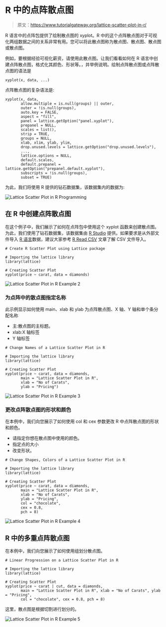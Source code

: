 # R 中的点阵散点图

> 原文：<https://www.tutorialgateway.org/lattice-scatter-plot-in-r/>

R 语言中的点阵包提供了绘制散点图的 xyplot。R 中的这个点阵散点图对于可视化两组数据之间的关系非常有用。您可以将此散点图称为散点图、散点图、散点图或散点图。

例如，要根据经验可视化薪资，请使用此散点图。让我们看看如何在 R 语言中创建点阵散点图，格式化其颜色、形状等。，并举例说明。绘制点阵散点图或点阵散点图的语法是

```
xyplot(x, data, ...)
```

点阵散点图的复杂语法是:

```
xyplot(x, data,
       allow.multiple = is.null(groups) || outer,
       outer = !is.null(groups),
       auto.key = FALSE,
       aspect = "fill",
       panel = lattice.getOption("panel.xyplot"),
       prepanel = NULL,
       scales = list(),
       strip = TRUE,
       groups = NULL,
       xlab, xlim, ylab, ylim,
       drop.unused.levels = lattice.getOption("drop.unused.levels"),
       ...,
       lattice.options = NULL,
       default.scales,
       default.prepanel = lattice.getOption("prepanel.default.xyplot"),
       subscripts = !is.null(groups),
       subset = TRUE)
```

为此，我们将使用 R 提供的钻石数据集，该数据集内的数据为:

![Lattice Scatter Plot in R Programming](img/d17d22e5c0af80248dc946c8a3e98cf0.png)

## 在 R 中创建点阵散点图

在这个例子中，我们展示了如何在点阵包中使用这个 xyplot 函数来创建散点图。为此，我们使用了钻石数据集，该数据集由 [R Studio](https://www.tutorialgateway.org/download-r-studio-and-install/) 提供。如果要求是从外部文件导入 [R 语言](https://www.tutorialgateway.org/r-programming/)数据，建议大家参考 [R Read CSV](https://www.tutorialgateway.org/r-read-csv-function/) 文章了解 CSV 文件导入。

```
# Create R Scatter Plot using Lattice package

# Importing the lattice library
library(lattice)

# Creating Scatter Plot
xyplot(price ~ carat, data = diamonds)
```

![Lattice Scatter Plot in R Example 2](img/3c1d57ca3f85196f0340c2c38c60c3d4.png)

### 为点阵中的散点图指定名称

此示例显示如何使用 main、xlab 和 ylab 为点阵散点图、X 轴、Y 轴和单个条分配名称

*   主:散点图的主标题。
*   xlab:X 轴标签
*   Y 轴标签

```
# Change Names of a Lattice Scatter Plot in R

# Importing the lattice library
library(lattice)

# Creating Scatter Plot
xyplot(price ~ carat, data = diamonds,
       main = "Lattice Scatter Plot in R", 
       xlab = "No of Carats", 
       ylab = "Pricing")
```

![Lattice Scatter Plot in R Example 3](img/79013a492e1d2cf13b72bae6d1b25eca.png)

### 更改点阵散点图的形状和颜色

在本例中，我们向您展示了如何使用 col 和 cex 参数更改 R 中点阵散点图的形状和颜色。

*   请指定你想在散点图中使用的颜色。
*   指定点的大小
*   改变形状。

```
# Change Shapes, Colors of a Lattice Scatter Plot in R

# Importing the lattice library
library(lattice)

# Creating Scatter Plot
xyplot(price ~ carat, data = diamonds,
       main = "Lattice Scatter Plot in R", 
       xlab = "No of Carats", 
       ylab = "Pricing",
       col = "chocolate", 
       cex = 0.8,
       pch = 8)

```

![Lattice Scatter Plot in R Example 4](img/971e5e25dc03f695294ddef2b20f1982.png)

## R 中的多重点阵散点图

在本例中，我们向您展示了如何使用组划分散点图。

```
# Linear Progression on a Lattice Scatter Plot in R

# Importing the lattice library
library(lattice)

# Creating Scatter Plot
xyplot(price ~ carat | cut, data = diamonds,
       main = "Lattice Scatter Plot in R", xlab = "No of Carats", ylab = "Pricing", 
       col = "chocolate", cex = 0.8, pch = 8)
```

这里，散点图是根据切割进行划分的。

![Lattice Scatter Plot in R Example 5](img/bd5a4f048e514404f6e63118b38c45a8.png)